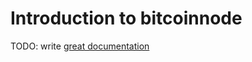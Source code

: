 # Introduction to bitcoinnode

TODO: write [great documentation](http://jacobian.org/writing/what-to-write/)
